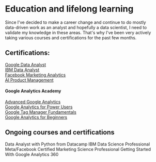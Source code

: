 # Education and lifelong learning

Since I've decided to make a career change and continue to do mostly data-driven work as an analyst and hopefully a data scientist, I need to validate my knowledge in these areas. That's why I've been very actively taking various courses and certifications for the past few months.

## Certifications:

[Google Data Analyst](https://www.coursera.org/account/accomplishments/professional-cert/QGFF8WVL7HY3)</br>
[IBM Data Analyst](https://www.coursera.org/account/accomplishments/professional-cert/RBSYQKHS4TUS)</br>
[Facebook Marketing Analytics](https://www.coursera.org/account/accomplishments/professional-cert/YGB2Z2LQMDDQ)</br>
[AI Product Management](https://www.coursera.org/account/accomplishments/specialization/2EMXNFNQ5JMN)</br>

#### Google Analytics Academy
[Advanced Google Analytics](https://analytics.google.com/analytics/academy/certificate/0-JgfbJTThurDY3_rfl0xA)</br>
[Google Analytics for Power Users](https://analytics.google.com/analytics/academy/certificate/FX3U17VpSU2l0XEVVHmkHA)</br>
[Google Tag Manager Fundamentals](https://analytics.google.com/analytics/academy/certificate/urMjbP_tS-iNdpGzcdK9SQ)</br>
[Google Analytics for Beginners](https://analytics.google.com/analytics/academy/certificate/_P2K9lofRumC636BPIsBvg)</br>

## Ongoing courses and certifications

Data Analyst with Python from Datacamp
IBM Data Science Professional
Meta/Facebook Certified Marketing Science Professional 
Getting Started With Google Analytics 360
